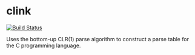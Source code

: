 # clink

[![Build Status](https://travis-ci.org/dgkimura/scc.svg?branch=master)](https://travis-ci.org/dgkimura/scc)

Uses the bottom-up CLR(1) parse algorithm to construct a parse table for the C
programming language.
